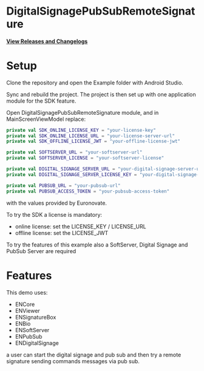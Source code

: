 # DigitalSignagePubSubRemoteSignature

#### [View Releases and Changelogs](https://github.com/euronovate/ENMobileSDK-Android)

# Setup

Clone the repository and open the Example folder with Android Studio.

Sync and rebuild the project. The project is then set up with one application module for the SDK feature.

Open DigitalSignagePubSubRemoteSignature module, and in MainScreenViewModel replace:

```kotlin
private val SDK_ONLINE_LICENSE_KEY = "your-license-key"
private val SDK_ONLINE_LICENSE_URL = "your-license-server-url"
private val SDK_OFFLINE_LICENSE_JWT = "your-offline-license-jwt"

private val SOFTSERVER_URL = "your-softserver-url"
private val SOFTSERVER_LICENSE = "your-softserver-license"

private val DIGITAL_SIGNAGE_SERVER_URL = "your-digital-signage-server-url"
private val DIGITAL_SIGNAGE_SERVER_LICENSE_KEY = "your-digital-signage-license-key"

private val PUBSUB_URL = "your-pubsub-url"
private val PUBSUB_ACCESS_TOKEN = "your-pubsub-access-token"
```

with the values provided by Euronovate.

To try the SDK a license is mandatory:
- online license: set the LICENSE_KEY / LICENSE_URL
- offline license: set the LICENSE_JWT

To try the features of this example also a SoftServer, Digital Signage and PubSub Server are required

# Features

This demo uses:

- ENCore
- ENViewer
- ENSignatureBox
- ENBio
- ENSoftServer
- ENPubSub
- ENDigitalSignage

a user can start the digital signage and pub sub and then try a remote signature sending commands messages via pub sub.